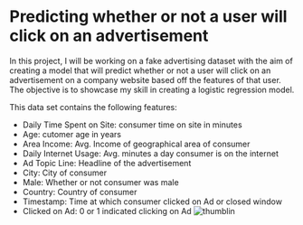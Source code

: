 # Predicting whether or not a user will click on an advertisement
In this project, I will be working on a fake advertising dataset with the aim of creating a model that will predict whether or not a user will click on an advertisement on a company website based off the features of that user. 
The objective is to showcase my skill in creating a logistic regression model.

This data set contains the following features:

* Daily Time Spent on Site: consumer time on site in minutes
* Age: cutomer age in years
* Area Income: Avg. Income of geographical area of consumer
* Daily Internet Usage: Avg. minutes a day consumer is on the internet
* Ad Topic Line: Headline of the advertisement
* City: City of consumer
* Male: Whether or not consumer was male
* Country: Country of consumer
* Timestamp: Time at which consumer clicked on Ad or closed window
* Clicked on Ad: 0 or 1 indicated clicking on Ad
![thumblin](https://github.com/user-attachments/assets/3b8c9a31-7bdd-4e39-9ba4-3dc0269f1746)
